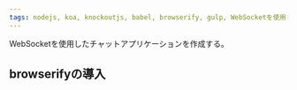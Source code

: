```yaml
---
tags: nodejs, koa, knockoutjs, babel, browserify, gulp, WebSocketを使用したチャットアプリ
---
```


WebSocketを使用したチャットアプリケーションを作成する。


## browserifyの導入
